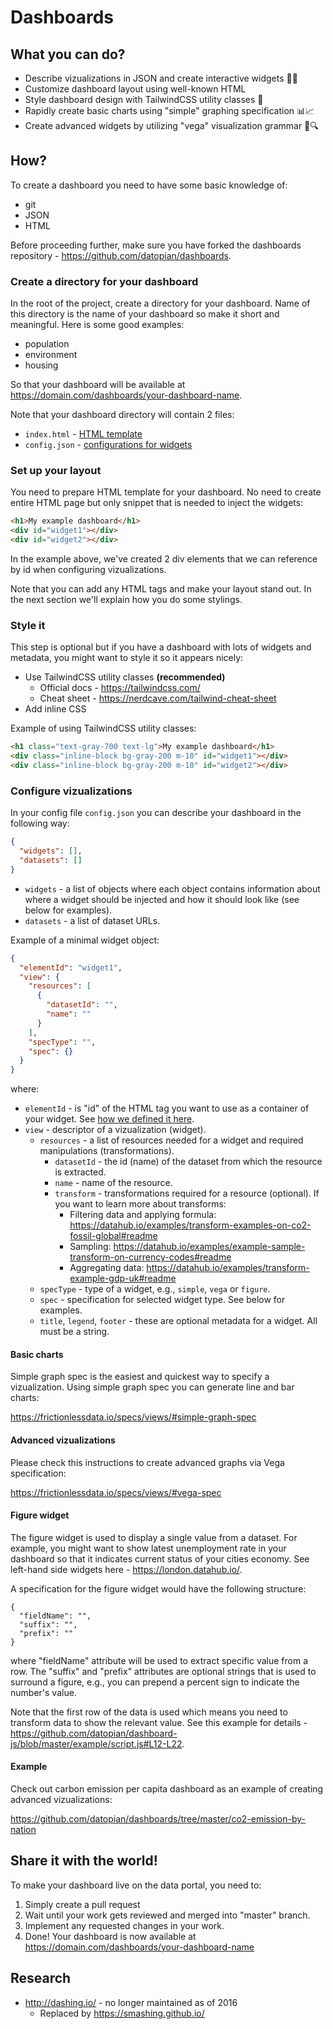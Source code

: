 # Dashboards

## What you can do?

* Describe vizualizations in JSON and create interactive widgets :wrench::nut_and_bolt:
* Customize dashboard layout using well-known HTML
* Style dashboard design with TailwindCSS utility classes :art:
* Rapidly create basic charts using "simple" graphing specification :bar_chart::chart_with_upwards_trend:
* Create advanced widgets by utilizing "vega" visualization grammar :triangular_ruler::mag:

## How?

To create a dashboard you need to have some basic knowledge of:

* git
* JSON
* HTML

Before proceeding further, make sure you have forked the dashboards repository - https://github.com/datopian/dashboards.

### Create a directory for your dashboard

In the root of the project, create a directory for your dashboard. Name of this directory is the name of your dashboard so make it short and meaningful. Here is some good examples:

* population
* environment
* housing

So that your dashboard will be available at https://domain.com/dashboards/your-dashboard-name.

Note that your dashboard directory will contain 2 files:

* `index.html` - [HTML template](#Set-up-your-layout)
* `config.json` - [configurations for widgets](#Configure-vizualizations)

### Set up your layout

You need to prepare HTML template for your dashboard. No need to create entire HTML page but only snippet that is needed to inject the widgets:

```html
<h1>My example dashboard</h1>
<div id="widget1"></div>
<div id="widget2"></div>
```

In the example above, we've created 2 div elements that we can reference by id when configuring vizualizations.

Note that you can add any HTML tags and make your layout stand out. In the next section we'll explain how you do some stylings.

### Style it

This step is optional but if you have a dashboard with lots of widgets and metadata, you might want to style it so it appears nicely:

* Use TailwindCSS utility classes **(recommended)**
  * Official docs - https://tailwindcss.com/
  * Cheat sheet - https://nerdcave.com/tailwind-cheat-sheet
* Add inline CSS

Example of using TailwindCSS utility classes:

```html
<h1 class="text-gray-700 text-lg">My example dashboard</h1>
<div class="inline-block bg-gray-200 m-10" id="widget1"></div>
<div class="inline-block bg-gray-200 m-10" id="widget2"></div>
```

### Configure vizualizations

In your config file `config.json` you can describe your dashboard in the following way:

```json
{
  "widgets": [],
  "datasets": []
}
```

* `widgets` - a list of objects where each object contains information about where a widget should be injected and how it should look like (see below for examples).
* `datasets` - a list of dataset URLs.

Example of a minimal widget object:

```json
{
  "elementId": "widget1",
  "view": {
    "resources": [
      {
        "datasetId": "",
        "name": ""
      }
    ],
    "specType": "",
    "spec": {}
  }
}
```

where:

* `elementId` - is "id" of the HTML tag you want to use as a container of your widget. See [how we defined it here](#Set-up-your-layout).
* `view` - descriptor of a vizualization (widget).
  * `resources` - a list of resources needed for a widget and required manipulations (transformations).
  	* `datasetId` - the id (name) of the dataset from which the resource is extracted.
  	* `name` - name of the resource.
  	* `transform` - transformations required for a resource (optional). If you want to learn more about transforms:
  	  * Filtering data and applying formula: https://datahub.io/examples/transform-examples-on-co2-fossil-global#readme
  	  * Sampling: https://datahub.io/examples/example-sample-transform-on-currency-codes#readme
  	  * Aggregating data: https://datahub.io/examples/transform-example-gdp-uk#readme
  * `specType` - type of a widget, e.g., `simple`, `vega` or `figure`.
  * `spec` - specification for selected widget type. See below for examples.
  * `title`, `legend`, `footer` - these are optional metadata for a widget. All must be a string.

#### Basic charts

Simple graph spec is the easiest and quickest way to specify a vizualization. Using simple graph spec you can generate line and bar charts:

https://frictionlessdata.io/specs/views/#simple-graph-spec

#### Advanced vizualizations

Please check this instructions to create advanced graphs via Vega specification:

https://frictionlessdata.io/specs/views/#vega-spec

#### Figure widget

The figure widget is used to display a single value from a dataset. For example, you might want to show latest unemployment rate in your dashboard so that it indicates current status of your cities economy. See left-hand side widgets here - https://london.datahub.io/.

A specification for the figure widget would have the following structure:

```
{
  "fieldName": "",
  "suffix": "",
  "prefix": ""
}
```

where "fieldName" attribute will be used to extract specific value from a row. The "suffix" and "prefix" attributes are optional strings that is used to surround a figure, e.g., you can prepend a percent sign to indicate the number's value.

Note that the first row of the data is used which means you need to transform data to show the relevant value. See this example for details - https://github.com/datopian/dashboard-js/blob/master/example/script.js#L12-L22.

#### Example

Check out carbon emission per capita dashboard as an example of creating advanced vizualizations:

https://github.com/datopian/dashboards/tree/master/co2-emission-by-nation

## Share it with the world!

To make your dashboard live on the data portal, you need to:

1. Simply create a pull request
2. Wait until your work gets reviewed and merged into "master" branch.
3. Implement any requested changes in your work.
4. Done! Your dashboard is now available at https://domain.com/dashboards/your-dashboard-name


## Research

* http://dashing.io/ - no longer maintained as of 2016
  * Replaced by https://smashing.github.io/
